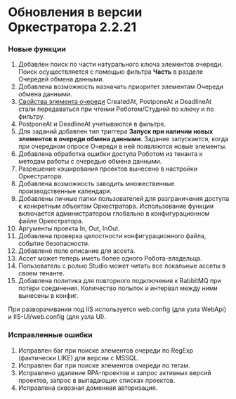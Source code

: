 # Обновления в версии Оркестратора 2.2.21

### Новые функции

1. Добавлен поиск по части натурального ключа элементов очереди. Поиск осуществляется с помощью фильтра **Часть** в разделе Очередей обмена данными.
1. Добавлена возможность назначать приоритет элементам Очереди обмена данными.
1. [Свойства элемента очереди](https://docs.primo-rpa.ru/primo-rpa/g_elements/osnovnye-elementy/orkestrator/els_queues/datatypes?q=) CreatedAt, PostponeAt и DeadlineAt стали передаваться при чтении Роботом/Студией по ключу и по фильтру.
1. PostponeAt и DeadlineAt учитываются в фильтре.
1. Для заданий добавлен тип триггера **Запуск при наличии новых элементов в очереди обмена данными**. Задание запускается, когда при очередном опросе Очереди в ней появляются новые элементы.
1. Добавлена обработка ошибки доступа Роботом из тенанта к методам работы с очередью обмена данными.
1. Разрешение кэширования проектов вынесено в настройки Оркестратора.
1. Добавлена возможность заводить множественные производственные календари.
1. Добавлены личные папки пользователей для разграничения доступа к конкретным объектам Оркестратора. Использование функции включается администратором глобально в конфигурационном файле Оркестратора.
1. Аргументы проекта In, Out, InOut.
1. Добавлена проверка целостности конфигурационного файла, событие безопасности.
1. Добавлено поле описание для ассета.
1. Ассет может теперь иметь более одного Робота-владельца.
1. Пользователь с ролью Studio может читать все локальные ассеты в своем тенанте.
1. Добавлена политика для повторного подключения к RabbitMQ при потери соединения. Количество попыток и интервал между ними вынесены в конфиг.

При разворачивании под IIS используется web.config (для узла WebApi) и IIS-UI/web.config (для узла UI).


### Исправленные ошибки

1. Исправлен баг при поиске элементов очереди по RegExp (фактически LIKE) для версии с MSSQL.
2. Исправлен баг при поиске элементов очереди по тегам.
3. Исправлено удаление RPA-проектов и запрос активных версий проектов, запрос в выпадающих списках проектов.
4. Исправлена сквозная доменная авторизация.
